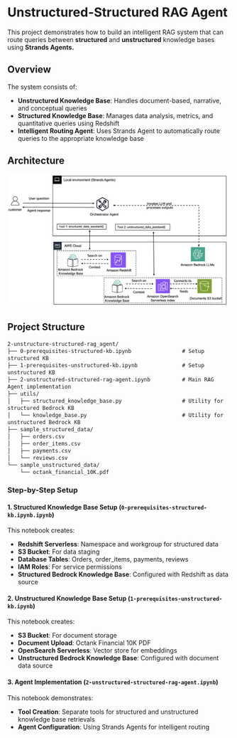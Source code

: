 # Unstructured-Structured RAG Agent

This project demonstrates how to build an intelligent RAG system that can route queries between **structured** and **unstructured** knowledge bases using **Strands Agents.**

## Overview

The system consists of:
- **Unstructured Knowledge Base**: Handles document-based, narrative, and conceptual queries
- **Structured Knowledge Base**: Manages data analysis, metrics, and quantitative queries using Redshift
- **Intelligent Routing Agent**: Uses Strands Agent to automatically route queries to the appropriate knowledge base

## Architecture
![architecture](./images/architecture.png)

## Project Structure

```
2-unstructure-structured-rag_agent/
├── 0-prerequisites-structured-kb.ipynb                # Setup structured KB
├── 1-prerequisites-unstructured-kb.ipynb              # Setup unstructured KB 
├── 2-unstructured-structured-rag-agent.ipynb          # Main RAG Agent implementation
├── utils/
│   ├── structured_knowledge_base.py                   # Utility for structured Bedrock KB
│   └── knowledge_base.py                              # Utility for unstructured Bedrock KB
├── sample_structured_data/                            
│   ├── orders.csv                        
│   ├── order_items.csv                    
│   ├── payments.csv                    
│   └── reviews.csv                      
└── sample_unstructured_data/
    └── octank_financial_10K.pdf            
```

### Step-by-Step Setup

#### 1. Structured Knowledge Base Setup (`0-prerequisites-structured-kb.ipynb.ipynb`)

This notebook creates:
- **Redshift Serverless**: Namespace and workgroup for structured data
- **S3 Bucket**: For data staging
- **Database Tables**: Orders, order_items, payments, reviews
- **IAM Roles**: For service permissions
- **Structured Bedrock Knowledge Base**: Configured with Redshift as data source

#### 2. Unstructured Knowledge Base Setup (`1-prerequisites-unstructured-kb.ipynb`)

This notebook creates:
- **S3 Bucket**: For document storage
- **Document Upload**: Octank Financial 10K PDF
- **OpenSearch Serverless**: Vector store for embeddings
- **Unstructured Bedrock Knowledge Base**: Configured with document data source

#### 3. Agent Implementation (`2-unstructured-structured-rag-agent.ipynb`)

This notebook demonstrates:
- **Tool Creation**: Separate tools for structured and unstructured knowledge base retrievals
- **Agent Configuration**: Using Strands Agents for intelligent routing

